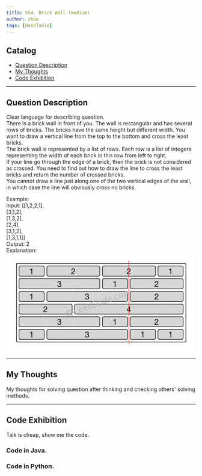 ```yaml
---
title: 554. Brick Wall (medium)                  
author: zhou      
tags: [HashTable]          
---
```


       

## Catalog  
+ [Question Description](#partI)
+ [My Thoughts](#partII)
+ [Code Exhibition](#partIII)

----------------------------------

## Question Description
Clear language for describing question.    
There is a brick wall in front of you. The wall is rectangular and has several rows of bricks. The bricks have the same height but different width. You want to draw a vertical line from the top to the bottom and cross the least bricks.      
The brick wall is represented by a list of rows. Each row is a list of integers representing the width of each brick in this row from left to right.       
If your line go through the edge of a brick, then the brick is not considered as crossed. You need to find out how to draw the line to cross the least bricks and return the number of crossed bricks.       
You cannot draw a line just along one of the two vertical edges of the wall, in which case the line will obviously cross no bricks.     

Example:             
Input: [[1,2,2,1],    
        [3,1,2],   
        [1,3,2],    
        [2,4],    
        [3,1,2],    
        [1,3,1,1]]     
Output: 2     
Explanation:     
![Explain Image1](img/img554.png )       




----------------------------------

## My Thoughts
My thoughts for solving question after thinking and checking others' solving methods.        








----------------------------------

## Code Exhibition
Talk is cheap, show me the code.    
### Code in Java.     



### Code in Python.   




